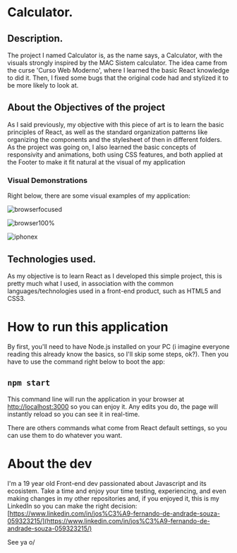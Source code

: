 # Calculator.



## Description.

The project I named Calculator is, as the name says, a Calculator, with the visuals strongly inspired by the MAC Sistem calculator.
The idea came from the curse 'Curso Web Moderno', where I learned the basic React knowledge to did it. Then, I fixed some bugs that the original code had
and stylized it to be more likely to look at.



## About the Objectives of the project

As I said previously, my objective with this piece of art is to learn the basic principles of React,
as well as the standard organization patterns like organizing the components and the stylesheet of then in different folders.
As the project was going on, I also learned the basic concepts of responsivity and animations, both using CSS features,
and both applied at the Footer to make it fit natural at the visual of my application



### Visual Demonstrations

Right below, there are some visual examples of my application:

![browserfocused](https://user-images.githubusercontent.com/87328452/129593232-750d7996-6ea3-4382-bd77-74904acbd306.png)

![browser100%](https://user-images.githubusercontent.com/87328452/129595069-b2b9e2de-7ed2-49d8-968b-9b1598b90770.png)

![iphonex](https://user-images.githubusercontent.com/87328452/129598357-70b7db64-5b3a-418d-b93d-65cedf50a084.png)



## Technologies used.

As my objective is to learn React as I developed this simple project, this is pretty much what I used,
in association with the common languages/technologies used in a front-end product, such as HTML5 and CSS3.


# How to run this application

By first, you'll need to have Node.js installed on your PC (i imagine everyone reading this already know the basics, so I'll skip some steps, ok?).
Then you have to use the command right below to boot the app:

## `npm start`

This command line will run the application in your browser at [http://localhost:3000](http://localhost:3000) so you can enjoy it.
Any edits you do, the page will instantly reload so you can see it in real-time.

There are others commands what come from React default settings, so you can use them to do whatever you want.


# About the dev

I'm a 19 year old Front-end dev passionated about Javascript and its ecosistem. Take a time and enjoy your time testing, experiencing, and even making changes in my other repositories and,
if you enjoyed it, this is my LinkedIn so you can make the right decision: [https://www.linkedin.com/in/jos%C3%A9-fernando-de-andrade-souza-059323215/](https://www.linkedin.com/in/jos%C3%A9-fernando-de-andrade-souza-059323215/)



See ya o/
